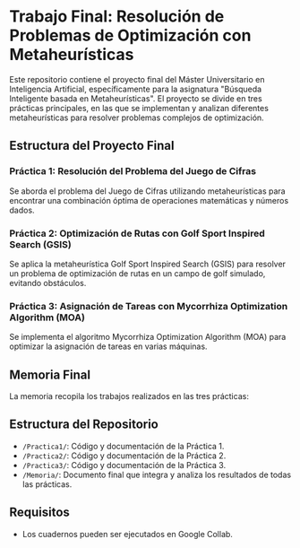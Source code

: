 # Trabajo Final: Resolución de Problemas de Optimización con Metaheurísticas

Este repositorio contiene el proyecto final del Máster Universitario en Inteligencia Artificial, específicamente para la asignatura "Búsqueda Inteligente basada en Metaheurísticas". El proyecto se divide en tres prácticas principales, en las que se implementan y analizan diferentes metaheurísticas para resolver problemas complejos de optimización. 

## Estructura del Proyecto Final

### Práctica 1: Resolución del Problema del Juego de Cifras
Se aborda el problema del Juego de Cifras utilizando metaheurísticas para encontrar una combinación óptima de operaciones matemáticas y números dados.  

### Práctica 2: Optimización de Rutas con Golf Sport Inspired Search (GSIS)
Se aplica la metaheurística Golf Sport Inspired Search (GSIS) para resolver un problema de optimización de rutas en un campo de golf simulado, evitando obstáculos.

### Práctica 3: Asignación de Tareas con Mycorrhiza Optimization Algorithm (MOA)
Se implementa el algoritmo Mycorrhiza Optimization Algorithm (MOA) para optimizar la asignación de tareas en varias máquinas.

## Memoria Final
La memoria recopila los trabajos realizados en las tres prácticas:

## Estructura del Repositorio
- `/Practica1/`: Código y documentación de la Práctica 1.
- `/Practica2/`: Código y documentación de la Práctica 2.
- `/Practica3/`: Código y documentación de la Práctica 3.
- `/Memoria/`: Documento final que integra y analiza los resultados de todas las prácticas.

## Requisitos
- Los cuadernos pueden ser ejecutados en Google Collab.
